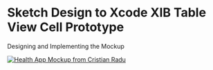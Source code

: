 # Sketch Design to Xcode XIB Table View Cell Prototype

Designing and Implementing the Mockup

[![Health App Mockup from Cristian Radu](https://cdn.dribbble.com/users/1445253/screenshots/6629519/dribbble_2_4x.png)](https://dribbble.com/shots/6629519-Health-App)

